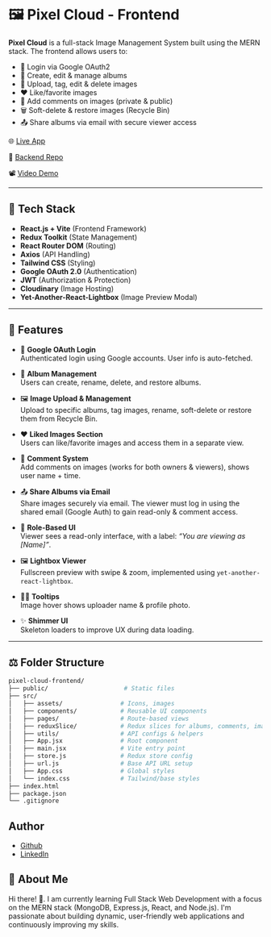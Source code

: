 # 🖼️ Pixel Cloud - Frontend

**Pixel Cloud** is a full-stack Image Management System built using the MERN stack. The frontend allows users to:

- 🔐 Login via Google OAuth2
- 📁 Create, edit & manage albums
- 📸 Upload, tag, edit & delete images
- ❤️ Like/favorite images
- 💬 Add comments on images (private & public)
- 🗑️ Soft-delete & restore images (Recycle Bin)
- 📤 Share albums via email with secure viewer access



🌐 [Live App](https://pixel-cloud-three.vercel.app/login)  

🔗 [Backend Repo](https://github.com/Karan-Bharti1/pixel-cloud-backend)

📽️ [Video Demo](https://drive.google.com/file/d/1jHMs8GknZ-J80saN_85ML-Lkmlfp476O/view?usp=sharing)

---

## 🧱 Tech Stack

- **React.js + Vite** (Frontend Framework)
- **Redux Toolkit** (State Management)
- **React Router DOM** (Routing)
- **Axios** (API Handling)
- **Tailwind CSS** (Styling)
- **Google OAuth 2.0** (Authentication)
- **JWT** (Authorization & Protection)
- **Cloudinary** (Image Hosting)
- **Yet-Another-React-Lightbox** (Image Preview Modal)

---

## 🎨 Features

- 🔐 **Google OAuth Login**  
  Authenticated login using Google accounts. User info is auto-fetched.

- 📁 **Album Management**  
  Users can create, rename, delete, and restore albums.

- 🖼️ **Image Upload & Management**  
  Upload to specific albums, tag images, rename, soft-delete or restore them from Recycle Bin.

- ❤️ **Liked Images Section**  
  Users can like/favorite images and access them in a separate view.

- 💬 **Comment System**  
  Add comments on images (works for both owners & viewers), shows user name + time.

- 📤 **Share Albums via Email**  
  Share images securely via email. The viewer must log in using the shared email (Google Auth) to gain read-only & comment access.

- 🛑 **Role-Based UI**  
  Viewer sees a read-only interface, with a label: *“You are viewing as [Name]”*.

- 🖼️ **Lightbox Viewer**  
  Fullscreen preview with swipe & zoom, implemented using `yet-another-react-lightbox`.

- 🧑‍🎨 **Tooltips**  
  Image hover shows uploader name & profile photo.

- ✨ **Shimmer UI**  
  Skeleton loaders to improve UX during data loading.

---
## ⚖️ Folder Structure

```bash
pixel-cloud-frontend/
├── public/                     # Static files
├── src/
│   ├── assets/                # Icons, images
│   ├── components/            # Reusable UI components
│   ├── pages/                 # Route-based views
│   ├── reduxSlice/            # Redux slices for albums, comments, images
│   ├── utils/                 # API configs & helpers
│   ├── App.jsx                # Root component
│   ├── main.jsx               # Vite entry point
│   ├── store.js               # Redux store config
│   ├── url.js                 # Base API URL setup
│   ├── App.css                # Global styles
│   └── index.css              # Tailwind/base styles
├── index.html
├── package.json
└── .gitignore
```

## Author

- [Github](https://github.com/Karan-Bharti1)
- [LinkedIn](https://www.linkedin.com/in/bharti1999/)



## 🚀 About Me
Hi there! 👋.
I am currently learning Full Stack Web Development with a focus on the MERN stack (MongoDB, Express.js, React, and Node.js). I'm passionate about building dynamic, user-friendly web applications and continuously improving my skills.

